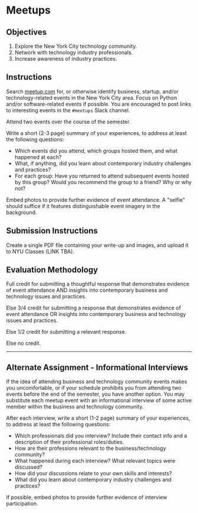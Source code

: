 # Meetups

## Objectives

  1. Explore the New York City technology community.
  2. Network with technology industry professionals.
  3. Increase awareness of industry practices.

## Instructions

Search [meetup.com](http://www.meetup.com/) for, or otherwise identify business, startup, and/or technology-related events in the New York City area. Focus on Python and/or software-related events if possible. You are encouraged to post links to interesting events in the `#meetups` Slack channel.

Attend two events over the course of the semester.

Write a short (2-3 page) summary of your experiences,
 to address at least the following questions:

 + Which events did you attend, which groups hosted them, and what happened at each?
 + What, if anything, did you learn about contemporary industry challenges and practices?
 + For each group: Have you returned to attend subsequent events hosted by this group? Would you recommend the group to a friend? Why or why not?

Embed photos to provide further evidence of event attendance. A "selfie" should suffice if it features distinguishable event imagery in the background.

## Submission Instructions

Create a single PDF file containing your write-up and images, and upload it to NYU Classes (LINK TBA).

## Evaluation Methodology

Full credit for submitting a thoughtful response that demonstrates
 evidence of event attendance AND
 insights into contemporary business and technology issues and practices.

Else 3/4 credit for submitting a response that demonstrates evidence of event attendance OR
 insights into contemporary business and technology issues and practices.

Else 1/2 credit for submitting a relevant response.

Else no credit.

<hr>

## Alternate Assignment - Informational Interviews

If the idea of attending business and technology community events makes you uncomfortable, or if your schedule prohibits you from attending two events before the end of the semester,
 you have another option. You may substitute each meetup event with an informational interview of some active member within the business and technology community.

After each interview, write a short (1-2 page) summary of your experiences,
to address at least the following questions:

+ Which professionals did you interview? Include their contact info and a description of their professional roles/duties.
+ How are their professions relevant to the business/technology community?
+ What happened during each interview? What relevant topics were discussed?
+ How did your discussions relate to your own skills and interests?
+ What did you learn about contemporary industry challenges and practices?

If possible, embed photos to provide further evidence of interview participation.
